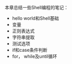 本章总结一些Shell编程的笔记：

* hello world和Shell基础
* 变量
* 正则表达式
* 字符串提取
* 测试选项
* if和case条件判断
* for， while及until循环



